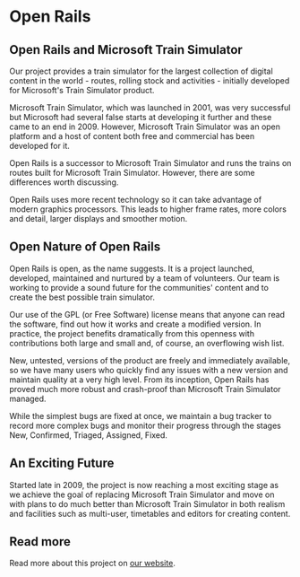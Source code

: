 # Open Rails

## Open Rails and Microsoft Train Simulator

Our project provides a train simulator for the largest collection of digital content in the world - routes, rolling stock and activities - initially developed for Microsoft's Train Simulator product.

Microsoft Train Simulator, which was launched in 2001, was very successful but Microsoft had several false starts at developing it further and these came to an end in 2009. However, Microsoft Train Simulator was an open platform and a host of content both free and commercial has been developed for it.

Open Rails is a successor to Microsoft Train Simulator and runs the trains on routes built for Microsoft Train Simulator. However, there are some differences worth discussing.

Open Rails uses more recent technology so it can take advantage of modern graphics processors. This leads to higher frame rates, more colors and detail, larger displays and smoother motion.

## Open Nature of Open Rails

Open Rails is open, as the name suggests. It is a project launched, developed, maintained and nurtured by a team of volunteers. Our team is working to provide a sound future for the communities' content and to create the best possible train simulator.

Our use of the GPL (or Free Software) license means that anyone can read the software, find out how it works and create a modified version. In practice, the project benefits dramatically from this openness with contributions both large and small and, of course, an overflowing wish list.

New, untested, versions of the product are freely and immediately available, so we have many users who quickly find any issues with a new version and maintain quality at a very high level. From its inception, Open Rails has proved much more robust and crash-proof than Microsoft Train Simulator managed.

While the simplest bugs are fixed at once, we maintain a bug tracker to record more complex bugs and monitor their progress through the stages New, Confirmed, Triaged, Assigned, Fixed.

## An Exciting Future

Started late in 2009, the project is now reaching a most exciting stage as we achieve the goal of replacing Microsoft Train Simulator and move on with plans to do much better than Microsoft Train Simulator in both realism and facilities such as multi-user, timetables and editors for creating content.

## Read more

Read more about this project on [our website](http://openrails.org/).
